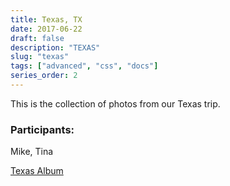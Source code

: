 ```yaml
---
title: Texas, TX
date: 2017-06-22
draft: false
description: "TEXAS"
slug: "texas"
tags: ["advanced", "css", "docs"]
series_order: 2
---
```


This is the collection of photos from our Texas trip.

### Participants:
Mike, Tina

[Texas Album](https://goo.gl/photos/4vuPy3GBsLepXyxA7)
